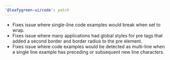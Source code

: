 ```yaml
---
'@leafygreen-ui/code': patch
---
```


- Fixes issue where single-line code examples would break when set to wrap.
- Fixes issue where many applications had global styles for pre tags that added a second border and border radius to the pre element.
- Fixes issue where code examples would be detected as multi-line when a single line example has preceding or subsequent new line characters.
